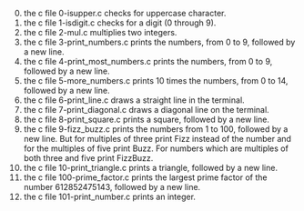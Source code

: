 0. the c file 0-isupper.c checks for uppercase character.
1. the c file 1-isdigit.c  checks for a digit (0 through 9).
2. the c file 2-mul.c multiplies two integers.
3. the c file 3-print_numbers.c  prints the numbers, from 0 to 9, followed by a new line.
4. the c file 4-print_most_numbers.c  prints the numbers, from 0 to 9, followed by a new line.
5. the c file 5-more_numbers.c prints 10 times the numbers, from 0 to 14, followed by a new line.
6. the c file 6-print_line.c draws a straight line in the terminal.
7. the c file 7-print_diagonal.c draws a diagonal line on the terminal.
8. the c file 8-print_square.c prints a square, followed by a new line.
9. the c file 9-fizz_buzz.c prints the numbers from 1 to 100, followed by a new line. But for multiples of three print Fizz instead of the number and for the multiples of five print Buzz. For numbers which are multiples of both three and five print FizzBuzz.
10. the c file 10-print_triangle.c  prints a triangle, followed by a new line.
11. the c file 100-prime_factor.c prints the largest prime factor of the number 612852475143, followed by a new line.
12. the c file 101-print_number.c prints an integer. 